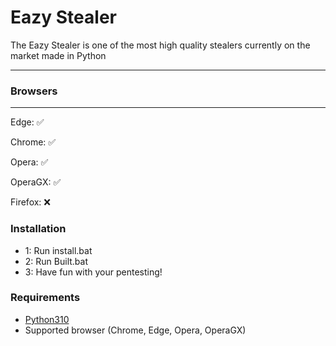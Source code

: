 # Eazy Stealer #
The Eazy Stealer is one of the most high quality stealers currently on the market made in Python

------------



  ### Browsers
------------
Edge: ✅

Chrome: ✅ 

Opera: ✅ 

OperaGX: ✅ 

Firefox: ❌ 



### Installation

-   1: Run install.bat
-   2: Run Built.bat
-   3: Have fun with your pentesting!

### Requirements

-   [Python310](https://www.python.org/downloads/release/python-31011/)
-   Supported browser (Chrome, Edge, Opera, OperaGX)
